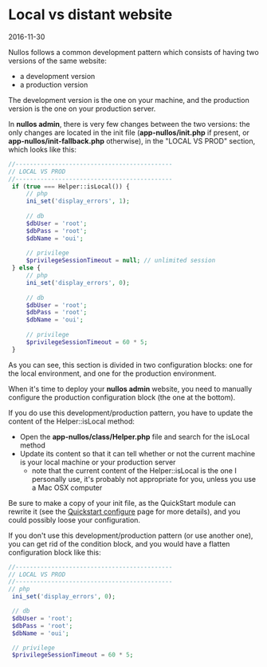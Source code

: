 Local vs distant website
=============================
2016-11-30



Nullos follows a common development pattern which consists of having two versions of the same website:

- a development version
- a production version


The development version is the one on your machine, and the production version is the one on your production server.



In **nullos admin**, there is very few changes between the two versions: the only changes are located in 
the init file (**app-nullos/init.php** if present, or **app-nullos/init-fallback.php** otherwise), in the 
"LOCAL VS PROD" section, which looks like this:


```php
//--------------------------------------------
// LOCAL VS PROD
//--------------------------------------------
 if (true === Helper::isLocal()) {
     // php
     ini_set('display_errors', 1);
 
     // db
     $dbUser = 'root';
     $dbPass = 'root';
     $dbName = 'oui';
 
     // privilege
     $privilegeSessionTimeout = null; // unlimited session
 } else {
     // php
     ini_set('display_errors', 0);
 
     // db
     $dbUser = 'root';
     $dbPass = 'root';
     $dbName = 'oui';
 
     // privilege
     $privilegeSessionTimeout = 60 * 5;
 }
``` 


As you can see, this section is divided in two configuration blocks: one for the local environment, 
and one for the production environment.

When it's time to deploy your **nullos admin** website, you need to manually configure the production configuration block (the one at the bottom).


If you do use this development/production pattern, you have to update the content of the Helper::isLocal method:

- Open the **app-nullos/class/Helper.php** file and search for the isLocal method
- Update its content so that it can tell whether or not the current machine is your local machine or your production server
    - note that the current content of the Helper::isLocal is the one I personally use, it's probably not appropriate for you, unless you use a Mac OSX computer 



Be sure to make a copy of your init file, as the QuickStart module can rewrite it (see the [Quickstart configure](https://github.com/lingtalfi/nullos-admin/tree/master/doc/official/modules/quickstart-module/configure-page.md) page for more details),
and you could possibly loose your configuration.


If you don't use this development/production pattern (or use another one), you can get rid of the condition block, and you 
would have a flatten configuration block like this:


```php
//--------------------------------------------
// LOCAL VS PROD
//--------------------------------------------
// php
 ini_set('display_errors', 0);

 // db
 $dbUser = 'root';
 $dbPass = 'root';
 $dbName = 'oui';

 // privilege
 $privilegeSessionTimeout = 60 * 5;
```
 


